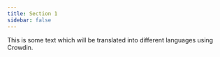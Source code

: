 ```yaml
---
title: Section 1
sidebar: false
---
```


This is some text which will be translated into different languages using Crowdin.

